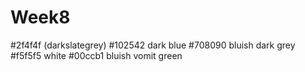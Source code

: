# Week8

#2f4f4f (darkslategrey)
#102542 dark blue
#708090 bluish dark grey
#f5f5f5 white
#00ccb1 bluish vomit green